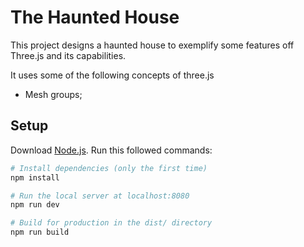 # The Haunted House

This project designs a haunted house to exemplify some features off Three.js and its capabilities.

It uses some of the following concepts of three.js

- Mesh groups;

## Setup

Download [Node.js](https://nodejs.org/en/download/).
Run this followed commands:

``` bash
# Install dependencies (only the first time)
npm install

# Run the local server at localhost:8080
npm run dev

# Build for production in the dist/ directory
npm run build
```
